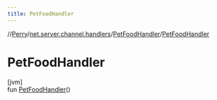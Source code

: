 ```yaml
---
title: PetFoodHandler
---
```

//[Perry](../../../index.html)/[net.server.channel.handlers](../index.html)/[PetFoodHandler](index.html)/[PetFoodHandler](-pet-food-handler.html)



# PetFoodHandler



[jvm]\
fun [PetFoodHandler](-pet-food-handler.html)()




